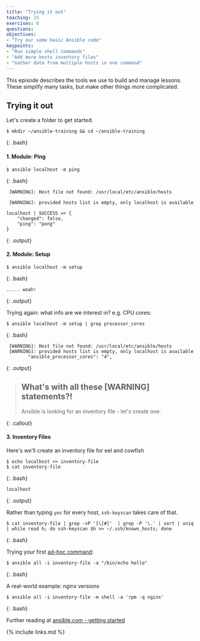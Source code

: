 ```yaml
---
title: "Trying it out"
teaching: 25
exercises: 0
questions:
objectives:
- "Try our some basic Ansible code"
keypoints:
- "Run simple shell commands"
- "Add more hosts inventory files"
- "Gather data from multiple hosts in one command"
---
```


This episode describes the tools we use to build and manage lessons.
These simplify many tasks, but make other things more complicated.

## Trying it out

Let's create a folder to get started.
~~~
$ mkdir ~/ansible-training && cd ~/ansible-training
~~~
{: .bash}

#### 1. Module: Ping

~~~
$ ansible localhost -m ping
~~~
{: .bash}

~~~
 [WARNING]: Host file not found: /usr/local/etc/ansible/hosts

 [WARNING]: provided hosts list is empty, only localhost is available

localhost | SUCCESS => {
    "changed": false,
    "ping": "pong"
}
~~~
{: .output}

#### 2. Module: Setup

~~~
$ ansible localhost -m setup 
~~~
{: .bash}
~~~
..... woah!
~~~
{: .output}

Trying again: what info are we interest in? e.g. CPU cores:

~~~
$ ansible localhost -m setup | grep processor_cores
~~~
{: .bash}
~~~
 [WARNING]: Host file not found: /usr/local/etc/ansible/hosts
 [WARNING]: provided hosts list is empty, only localhost is available
        "ansible_processor_cores": "4",
~~~
{: .output}

> ## What's with all these [WARNING] statements?!
> 
> Ansible is looking for an inventory file - let's create one.
>
{: .callout}

#### 3. Inventory Files

Here's we'll create an inventory file for eel and cowfish 

~~~
$ echo localhost >> inventory-file
$ cat inventory-file
~~~
{: .bash}
~~~
localhost
~~~
{: .output}

Rather than typing `yes` for every host, `ssh-keyscan` takes care of that.
~~~
$ cat inventory-file | grep -vP '[\[#]'  | grep -P '\.' | sort | uniq | while read h; do ssh-keyscan $h >> ~/.ssh/known_hosts; done
~~~
{: .bash}

Trying your first [ad-hoc command](http://docs.ansible.com/ansible/latest/intro_adhoc.html):
~~~
$ ansible all -i inventory-file -a "/bin/echo hello"
~~~
{: .bash}


A real-world example: nginx versions
~~~
$ ansible all -i inventory-file -m shell -a 'rpm -q nginx'
~~~
{: .bash}



Further reading at [ansible.com - getting started](http://docs.ansible.com/ansible/latest/intro_getting_started.html)

{% include links.md %}
